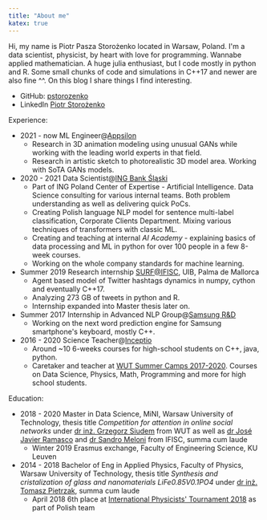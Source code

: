 ```yaml
---
title: "About me"
katex: true
---
```


Hi, my name is Piotr Pasza Storożenko located in Warsaw, Poland.
I'm a data scientist, physicist, by heart with love for programming.
Wannabe applied mathematician.
A huge julia enthusiast, but I code mostly in python and R.
Some small chunks of code and simulations in C++17 and newer are also fine ^^.
On this blog I share things I find interesting.

* GitHub: [pstorozenko](https://github.com/pstorozenko/)
* LinkedIn [Piotr Storożenko](https://www.linkedin.com/in/piotr-pasza-storo%C5%BCenko/)

Experience:

* 2021 - now  ML Engineer@[Appsilon](https://appsilon.com/)
  * Research in 3D animation modeling using unusual GANs while working with the leading world experts in that field.
  * Research in artistic sketch to photorealistic 3D model area. Working with SoTA GANs models.
* 2020 - 2021 Data Scientist@[ING Bank Śląski](https://www.ing.pl/)
  * Part of ING Poland Center of Expertise - Artificial Intelligence. Data Science consulting for various internal teams. Both problem understanding as well as delivering quick PoCs.
  * Creating Polish language NLP model for sentence multi-label classification, Corporate Clients Department. Mixing various techniques of transformers with classic ML.
  * Creating and teaching at internal _AI Academy_ - explaining basics of data processing and ML in python for over 100 people in a few 8-week courses.
  * Working on the whole company standards for machine learning.
* Summer 2019 Research internship [SURF@IFISC](https://ifisc.uib-csic.es/), UIB, Palma de Mallorca
  * Agent based model of Twitter hashtags dynamics in numpy, cython and eventually C++17.
  * Analyzing 273 GB of tweets in python and R.
  * Internship expanded into Master thesis later on.
* Summer 2017 Internship in Advanced NLP Group@[Samsung R&D](https://samsungrd.pl/)
  * Working on the next word prediction engine for Samsung smartphone's keyboard, mostly C++.
* 2016 - 2020 Science Teacher@[Inceptio](https://inceptio.org.pl/)
  * Around ~10 6-weeks courses for high-school students on C++, java, python.
  * Caretaker and teacher at [WUT Summer Camps 2017-2020](https://www.oboznaukowy.edu.pl/). Courses on Data Science, Physics, Math, Programming and more for high school students.

Education:

* 2018 - 2020 Master in Data Science, MiNI, Warsaw University of Technology, thesis title _Competition for attention in online social networks_ under [dr inż. Grzegorz Siudem](http://if.pw.edu.pl/~siudem/) from WUT as well as [dr José Javier Ramasco](https://ifisc.uib-csic.es/~jramasco/) and [dr Sandro Meloni](https://ifisc.uib-csic.es/users/sandro/) from IFISC, summa cum laude
  * Winter 2019 Erasmus exchange, Faculty of Engineering Science, KU Leuven
* 2014 - 2018 Bachelor of Eng in Applied Physics, Faculty of Physics, Warsaw University of Technology, thesis title _Synthesis and cristalization of glass and nanomaterials LiFe0.85V0.1PO4_ under [dr inż. Tomasz Pietrzak](http://www.if.pw.edu.pl/~topie/), summa cum laude
  * April 2018 6th place at [International Physicists' Tournament 2018](https://2018.iptnet.info/) as part of Polish team
